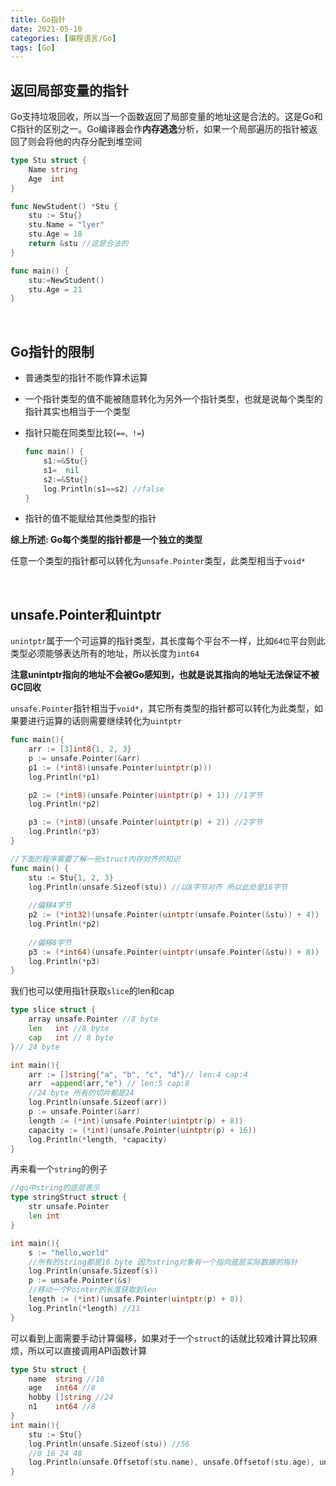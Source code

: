 ```yaml
---
title: Go指针
date: 2021-05-10
categories: [编程语言/Go]
tags: [Go]
---
```


## 返回局部变量的指针

Go支持垃圾回收，所以当一个函数返回了局部变量的地址这是合法的。这是Go和C指针的区别之一。Go编译器会作**内存逃逸**分析，如果一个局部遍历的指针被返回了则会将他的内存分配到堆空间

```go
type Stu struct {
	Name string
	Age  int
}

func NewStudent() *Stu {
	stu := Stu{}
	stu.Name = "lyer"
	stu.Age = 18
	return &stu //这是合法的
}

func main() {
	stu:=NewStudent()
	stu.Age = 21
}
```

​    

## Go指针的限制

- 普通类型的指针不能作算术运算

- 一个指针类型的值不能被随意转化为另外一个指针类型，也就是说每个类型的指针其实也相当于一个类型

- 指针只能在同类型比较(`==、!=`)

    ```go
    func main() {
    	s1:=&Stu{}
    	s1=  nil
    	s2:=&Stu{}
    	log.Println(s1==s2) //false
    }
    ```

- 指针的值不能赋给其他类型的指针

**综上所述: Go每个类型的指针都是一个独立的类型**

任意一个类型的指针都可以转化为`unsafe.Pointer`类型，此类型相当于`void*`

​    

## unsafe.Pointer和uintptr

`unintptr`属于一个可运算的指针类型，其长度每个平台不一样，比如`64位`平台则此类型必须能够表达所有的地址，所以长度为`int64`

**注意unintptr指向的地址不会被Go感知到，也就是说其指向的地址无法保证不被GC回收**

`unsafe.Pointer`指针相当于`void*`，其它所有类型的指针都可以转化为此类型，如果要进行运算的话则需要继续转化为`uintptr`

```go
func main(){
    arr := [3]int8{1, 2, 3}
	p := unsafe.Pointer(&arr)
	p1 := (*int8)(unsafe.Pointer(uintptr(p)))
	log.Println(*p1)

	p2 := (*int8)(unsafe.Pointer(uintptr(p) + 1)) //1字节
	log.Println(*p2)

	p3 := (*int8)(unsafe.Pointer(uintptr(p) + 2)) //2字节
	log.Println(*p3)
}
```

```go
//下面的程序需要了解一些struct内存对齐的知识
func main() {
	stu := Stu{1, 2, 3}
	log.Println(unsafe.Sizeof(stu)) //以8字节对齐 所以此处是16字节
	
    //偏移4字节
    p2 := (*int32)(unsafe.Pointer(uintptr(unsafe.Pointer(&stu)) + 4))
	log.Println(*p2)
	
    //偏移8字节
	p3 := (*int64)(unsafe.Pointer(uintptr(unsafe.Pointer(&stu)) + 8))
	log.Println(*p3)
}
```

我们也可以使用指针获取`slice`的len和cap

```go
type slice struct {
	array unsafe.Pointer //8 byte
	len   int //8 byte
	cap   int // 8 byte
}// 24 byte
```

```go
int main(){
    arr := []string{"a", "b", "c", "d"}// len:4 cap:4
    arr  =append(arr,"e") // len:5 cap:8
    //24 byte 所有的切片都是24
	log.Println(unsafe.Sizeof(arr)) 
	p := unsafe.Pointer(&arr)
	length := (*int)(unsafe.Pointer(uintptr(p) + 8))
	capacity := (*int)(unsafe.Pointer(uintptr(p) + 16))
	log.Println(*length, *capacity)
}
```

再来看一个`string`的例子

```go
//go中string的底层表示
type stringStruct struct {
	str unsafe.Pointer
	len int
}
```

```go
int main(){
	s := "hello,world"
    //所有的string都是16 byte 因为string对象有一个指向底层实际数据的指针
	log.Println(unsafe.Sizeof(s)) 
	p := unsafe.Pointer(&s)
    //移动一个Pointer的长度获取到len
	length := (*int)(unsafe.Pointer(uintptr(p) + 8)) 
	log.Println(*length) //11
}
```

可以看到上面需要手动计算偏移，如果对于一个`struct`的话就比较难计算比较麻烦，所以可以直接调用API函数计算

```go
type Stu struct {
	name  string //16
	age   int64 //8
	hobby []string //24
	n1    int64 //8
}
int main(){
	stu := Stu{}
	log.Println(unsafe.Sizeof(stu)) //56
    //0 16 24 48
	log.Println(unsafe.Offsetof(stu.name), unsafe.Offsetof(stu.age), unsafe.Offsetof(stu.hobby), unsafe.Offsetof(stu.n1))
}
```

